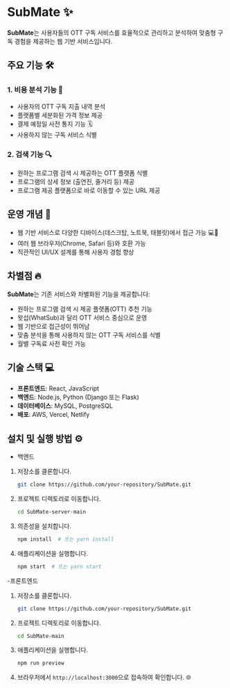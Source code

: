 # SubMate ✨

**SubMate**는 사용자들의 OTT 구독 서비스를 효율적으로 관리하고 분석하여 맞춤형 구독 경험을 제공하는 웹 기반 서비스입니다.

## 주요 기능 🛠️

### 1. 비용 분석 기능 💸
- 사용자의 OTT 구독 지출 내역 분석 
- 플랫폼별 세분화된 가격 정보 제공 
- 결제 예정일 사전 통지 기능 🗓
- 사용하지 않는 구독 서비스 식별 

### 2. 검색 기능 🔍
- 원하는 프로그램 검색 시 제공하는 OTT 플랫폼 식별 
- 프로그램의 상세 정보 (출연진, 줄거리 등) 제공 
- 프로그램 제공 플랫폼으로 바로 이동할 수 있는 URL 제공 

## 운영 개념 🌟

- 웹 기반 서비스로 다양한 디바이스(데스크탑, 노트북, 태블릿)에서 접근 가능 💻📱
- 여러 웹 브라우저(Chrome, Safari 등)와 호환 가능 
- 직관적인 UI/UX 설계를 통해 사용자 경험 향상 

## 차별점 🔥

**SubMate**는 기존 서비스와 차별화된 기능을 제공합니다:

- 원하는 프로그램 검색 시 제공 플랫폼(OTT) 추천 기능 
- 왓섭(WhatSub)과 달리 OTT 서비스 중심으로 운영 
- 웹 기반으로 접근성이 뛰어남 
- 맞춤 분석을 통해 사용하지 않는 OTT 구독 서비스를 식별 
- 월별 구독료 사전 확인 가능 

## 기술 스택 💻

- **프론트엔드**: React, JavaScript
- **백엔드**: Node.js, Python (Django 또는 Flask)
- **데이터베이스**: MySQL, PostgreSQL
- **배포**: AWS, Vercel, Netlify

## 설치 및 실행 방법 ⚙️ 

- 백엔드
1. 저장소를 클론합니다.
   ```bash
   git clone https://github.com/your-repository/SubMate.git
   ```

2. 프로젝트 디렉토리로 이동합니다.
   ```bash
   cd SubMate-server-main
   ```

3. 의존성을 설치합니다.
   ```bash
   npm install  # 또는 yarn install
   ```

4. 애플리케이션을 실행합니다.
   ```bash
   npm start  # 또는 yarn start
   ```
   
-프론트엔드
1. 저장소를 클론합니다.
   ```bash
   git clone https://github.com/your-repository/SubMate.git
   ```

2. 프로젝트 디렉토리로 이동합니다.
   ```bash
   cd SubMate-main
   ```

3. 애플리케이션을 실행합니다.
   ```bash
   npm run preview
   ```

5. 브라우저에서 `http://localhost:3000`으로 접속하여 확인합니다. 🌐
